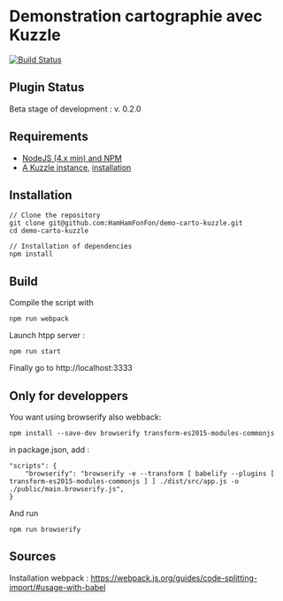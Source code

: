 Demonstration cartographie avec Kuzzle
===================

[![Build Status](https://travis-ci.org/HamHamFonFon/demo-carto-kuzzle.svg?branch=develop)](https://travis-ci.org/HamHamFonFon/demo-carto-kuzzle)

Plugin Status
-------------
Beta stage of development : v. 0.2.0

Requirements
-------------
 - [NodeJS (4.x min) and NPM](https://nodejs.org/en/)
 - [A Kuzzle instance](http://kuzzle.io/guide/), [installation](https://github.com/kuzzleio/kuzzle#installation)


 Installation
-------------
```
// Clone the repository
git clone git@github.com:HamHamFonFon/demo-carto-kuzzle.git
cd demo-carto-kuzzle

// Installation of dependencies
npm install
```

 Build
-------------
Compile the script with
```
npm run webpack
```

Launch htpp server : 
```
npm run start
```

Finally go to http://localhost:3333

Only for developpers
------------
You want using browserify also webback:


```
npm install --save-dev browserify transform-es2015-modules-commonjs
```

in package.json, add :

```
"scripts": {
    "browserify": "browserify -e --transform [ babelify --plugins [ transform-es2015-modules-commonjs ] ] ./dist/src/app.js -o ./public/main.browserify.js",
}
```

And run
```
npm run browserify
```


Sources
-------
Installation webpack : https://webpack.js.org/guides/code-splitting-import/#usage-with-babel